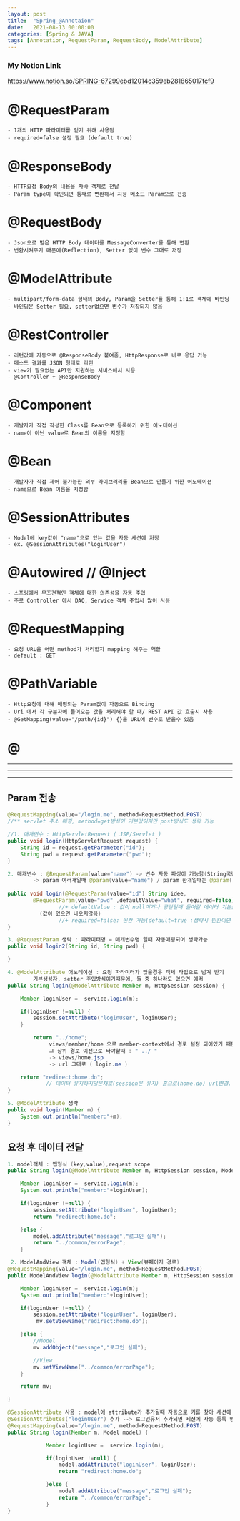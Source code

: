 ```yaml
---
layout: post
title:  "Spring_@Annotaion"
date:   2021-08-13 00:00:00
categories: [Spring & JAVA]
tags: [Annotation, RequestParam, RequestBody, ModelAttribute]
---
```

   

### My Notion Link   
https://www.notion.so/SPRING-67299ebd12014c359eb281865017fcf9   


# @RequestParam
    - 1개의 HTTP 파라미터를 얻기 위해 사용됨
    - required=false 설정 필요 (default true)   


# @ResponseBody   
    - HTTP요청 Body의 내용을 자바 객체로 전달
    - Param type이 확인되면 통째로 변환해서 지정 메소드 Param으로 전송


# @RequestBody
    - Json으로 받은 HTTP Body 데이터를 MessageConverter를 통해 변환
    - 변환시켜주기 때문에(Reflection), Setter 없이 변수 그대로 저장     


# @ModelAttribute
    - multipart/form-data 형태의 Body, Param을 Setter를 통해 1:1로 객체에 바인딩
    - 바인딩은 Setter 필요, setter없으면 변수가 저장되지 않음            
      

# @RestController   
    - 리턴값에 자동으로 @ResponseBody 붙여줌, HttpResponse로 바로 응답 가능
    - 메소드 결과를 JSON 형태로 리턴
    - view가 필요없는 API만 지원하는 서비스에서 사용
    - @Controller + @ResponseBody
   

# @Component
    - 개발자가 직접 작성한 Class를 Bean으로 등록하기 위한 어노테이션
    - name이 아닌 value로 Bean의 이름을 지정함


# @Bean
    - 개발자가 직접 제어 불가능한 외부 라이브러리를 Bean으로 만들기 위한 어노테이션
    - name으로 Bean 이름을 지정함
      

# @SessionAttributes
    - Model에 key값이 "name"으로 있는 값을 자동 세션에 저장
    - ex. @SessionAttributes("loginUser")
      

# @Autowired // @Inject
    - 스프링에서 무조건적인 객체에 대한 의존성을 자동 주입
    - 주로 Controller 에서 DAO, Service 객체 주입시 많이 사용
      

# @RequestMapping
    - 요청 URL을 어떤 method가 처리할지 mapping 해주는 역할
    - default : GET  
   

# @PathVariable
    - Http요청에 대해 매핑되는 Param값이 자동으로 Binding
    - Uri 에서 각 구분자에 들어오는 값을 처리해야 할 때/ REST API 값 호출시 사용
    - @GetMapping(value="/path/{id}") {}을 URL에 변수로 받을수 있음


# @        
   
      
---   
- - -
- - -
   

## Param 전송
```JAVA
@RequestMapping(value="/login.me", method=RequestMethod.POST) 
//** servlet 주소 매핑, method=get방식이 기본값이지만 post방식도 생략 가능

//1. 매개변수 : HttpServletRequest ( JSP/Servlet )
public void login(HttpServletRequest request) {
	String id = request.getParameter("id");
	String pwd = request.getParameter("pwd");
}

2. 매개변수 : @RequestParam(value="name") -> 변수 자동 파싱이 가능함(String국한x)
		-> param 여러개일때 @param(value="name") / param 한개일때는 @param("name")
																								
public void login(@RequestParam(value="id") String idee,
		@RequestParam(value="pwd" ,defaultValue="what", required=false) String pwddd) {
				//+ defaultValue : 값이 null이거나 공란일때 들어갈 데이터 기본값 지정 
	      (값이 있으면 나오지않음)
				//+ required=false: 빈칸 가능(default=true :생략시 빈칸이면 에러)
}

3. @RequestParam 생략 : 파라미터명 = 매개변수명 일때 자동매핑되어 생략가능
public void login2(String id, String pwd) {

}

4. @ModelAttribute 어노테이션 : 요청 파라미터가 많을경우 객체 타입으로 넘겨 받기
		기본생성자, setter 주입방식이기때문에, 둘 중 하나라도 없으면 에러
public String login(@ModelAttribute Member m, HttpSession session) {

	Member loginUser =	service.login(m);

	if(loginUser !=null) {
		session.setAttribute("loginUser", loginUser);
	}

		return "../home";
			 views/member/home 으로 member-context에서 경로 설정 되어있기 때문에,
			 그 상위 경로 이전으로 타야할때 : " ../ "
			 -> views/home.jsp
			 -> url 그대로 ( login.me )

	return "redirect:home.do"; 
			// 데이터 유지하지않은채로(session은 유지) 홈으로(home.do) url변경.
}

5. @ModelAttribute 생략
public void login(Member m) {
	System.out.println("member:"+m);
}   
```   
   
## 요청 후 데이터 전달
```JAVA 
1. model객체 : 맵형식 (key,value),request scope
public String login(@ModelAttribute Member m, HttpSession session, Model model) {

	Member loginUser =	service.login(m);
	System.out.println("member:"+loginUser);

	if(loginUser !=null) {
		session.setAttribute("loginUser", loginUser);
		return "redirect:home.do";

	}else {
		model.addAttribute("message","로그인 실패");
		return "../common/errorPage";
	}

 2. ModelAndView 객체 : Model(맵형식) + View(뷰페이지 경로)
@RequestMapping(value="/login.me", method=RequestMethod.POST)
public ModelAndView login(@ModelAttribute Member m, HttpSession session, ModelAndView mv) {

	Member loginUser =	service.login(m);
	System.out.println("member:"+loginUser);

	if(loginUser !=null) {
		session.setAttribute("loginUser", loginUser);
		 mv.setViewName("redirect:home.do");

	}else {
		//Model
		mv.addObject("message","로그인 실패");

		//View
		mv.setViewName("../common/errorPage");
	}

	return mv;

}

@SessionAttribute 사용 : model에 attribute가 추가될때 자동으로 키를 찾아 세션에 등록
@SessionAttributes("loginUser") 추가 --> 로그인유저 추가되면 세션에 자동 등록 명령
@RequestMapping(value="/login.me", method=RequestMethod.POST)
public String login(Member m, Model model) {

			Member loginUser =	service.login(m);

			if(loginUser !=null) {
				model.addAttribute("loginUser", loginUser);
				return "redirect:home.do";

			}else {
				model.addAttribute("message","로그인 실패");
				return "../common/errorPage";
			}
}
```   
   


